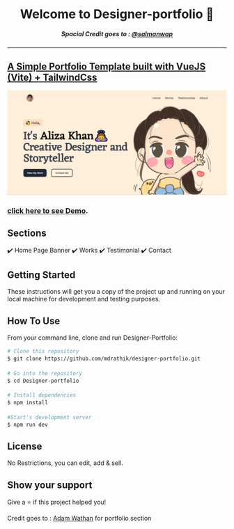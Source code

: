 <h1 align="center">Welcome to Designer-portfolio 👋</h1>

<h5 align="center">Spacial Credit goes to : <a target="_blank" href="https://www.figma.com/@salmanwap">@salmanwap</h5>

<hr/>

## A Simple Portfolio Template built with VueJS (Vite) + TailwindCss

<p align="center">
  <kbd>
    <img src="sample.png"></img>
  </kbd>
</p>

### **[click here to see Demo](https://desinger-portfolio.netlify.app/)**.

## Sections

✔️ Home Page Banner
✔️ Works
✔️ Testimonial
✔️ Contact

## Getting Started

These instructions will get you a copy of the project up and running on your local machine for development and testing purposes.

## How To Use

From your command line, clone and run Designer-Portfolio:

```bash
# Clone this repository
$ git clone https://github.com/mdrathik/designer-portfolio.git

# Go into the repository
$ cd Designer-portfolio

# Install dependencies
$ npm install

#Start's development server
$ npm run dev
```

## License

No Restrictions, you can edit, add & sell.

## Show your support

Give a ⭐️ if this project helped you!

Credit goes to : [Adam Wathan](https://codepen.io/adamwathan/pen/QWLEJGr) for portfolio section
